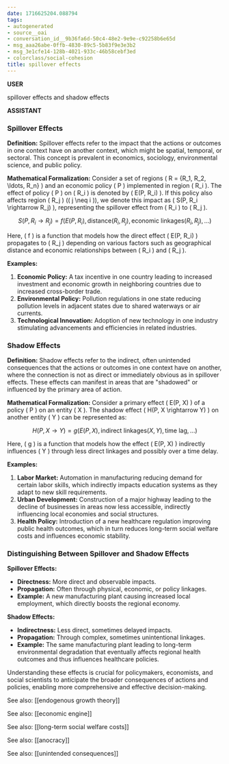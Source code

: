```yaml
---
date: 1716625204.088794
tags:
- autogenerated
- source__oai
- conversation_id__9b36fa6d-50c4-48e2-9e9e-c92258b6e65d
- msg_aaa26abe-0ffb-4830-89c5-5b83f9e3e3b2
- msg_3e1cfe14-128b-4021-933c-46b58cebf3ed
- colorclass/social-cohesion
title: spillover effects
---
```


**USER**

spillover effects and shadow effects


**ASSISTANT**

### Spillover Effects

**Definition:**
Spillover effects refer to the impact that the actions or outcomes in one context have on another context, which might be spatial, temporal, or sectoral. This concept is prevalent in economics, sociology, environmental science, and public policy.

**Mathematical Formalization:**
Consider a set of regions \( R = \{R_1, R_2, \ldots, R_n\} \) and an economic policy \( P \) implemented in region \( R_i \). The effect of policy \( P \) on \( R_i \) is denoted by \( E(P, R_i) \). If this policy also affects region \( R_j \) (\( j \neq i \)), we denote this impact as \( S(P, R_i \rightarrow R_j) \), representing the spillover effect from \( R_i \) to \( R_j \).

$$
S(P, R_i \rightarrow R_j) = f(E(P, R_i), \text{distance}(R_i, R_j), \text{economic linkages}(R_i, R_j), \ldots)
$$

Here, \( f \) is a function that models how the direct effect \( E(P, R_i) \) propagates to \( R_j \) depending on various factors such as geographical distance and economic relationships between \( R_i \) and \( R_j \).

**Examples:**
1. **Economic Policy:** A tax incentive in one country leading to increased investment and economic growth in neighboring countries due to increased cross-border trade.
2. **Environmental Policy:** Pollution regulations in one state reducing pollution levels in adjacent states due to shared waterways or air currents.
3. **Technological Innovation:** Adoption of new technology in one industry stimulating advancements and efficiencies in related industries.

### Shadow Effects

**Definition:**
Shadow effects refer to the indirect, often unintended consequences that the actions or outcomes in one context have on another, where the connection is not as direct or immediately obvious as in spillover effects. These effects can manifest in areas that are "shadowed" or influenced by the primary area of action.

**Mathematical Formalization:**
Consider a primary effect \( E(P, X) \) of a policy \( P \) on an entity \( X \). The shadow effect \( H(P, X \rightarrow Y) \) on another entity \( Y \) can be represented as:

$$
H(P, X \rightarrow Y) = g(E(P, X), \text{indirect linkages}(X, Y), \text{time lag}, \ldots)
$$

Here, \( g \) is a function that models how the effect \( E(P, X) \) indirectly influences \( Y \) through less direct linkages and possibly over a time delay.

**Examples:**
1. **Labor Market:** Automation in manufacturing reducing demand for certain labor skills, which indirectly impacts education systems as they adapt to new skill requirements.
2. **Urban Development:** Construction of a major highway leading to the decline of businesses in areas now less accessible, indirectly influencing local economies and social structures.
3. **Health Policy:** Introduction of a new healthcare regulation improving public health outcomes, which in turn reduces long-term social welfare costs and influences economic stability.

### Distinguishing Between Spillover and Shadow Effects

**Spillover Effects:**
- **Directness:** More direct and observable impacts.
- **Propagation:** Often through physical, economic, or policy linkages.
- **Example:** A new manufacturing plant causing increased local employment, which directly boosts the regional economy.

**Shadow Effects:**
- **Indirectness:** Less direct, sometimes delayed impacts.
- **Propagation:** Through complex, sometimes unintentional linkages.
- **Example:** The same manufacturing plant leading to long-term environmental degradation that eventually affects regional health outcomes and thus influences healthcare policies.

Understanding these effects is crucial for policymakers, economists, and social scientists to anticipate the broader consequences of actions and policies, enabling more comprehensive and effective decision-making.

See also: [[endogenous growth theory]]


See also: [[economic engine]]


See also: [[long-term social welfare costs]]


See also: [[anocracy]]


See also: [[unintended consequences]]